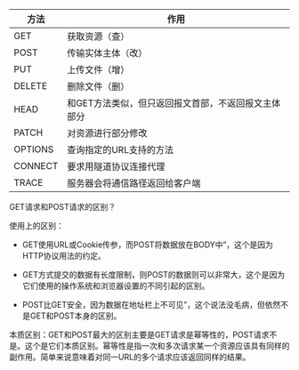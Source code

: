 | 方法    | 作用                                                |
| ------- | --------------------------------------------------- |
| GET     | 获取资源（查）                                      |
| POST    | 传输实体主体（改）                                  |
| PUT     | 上传文件（增）                                      |
| DELETE  | 删除文件（删）                                      |
| HEAD    | 和GET方法类似，但只返回报文首部，不返回报文主体部分 |
| PATCH   | 对资源进行部分修改                                  |
| OPTIONS | 查询指定的URL支持的方法                             |
| CONNECT | 要求用隧道协议连接代理                              |
| TRACE   | 服务器会将通信路径返回给客户端                      |

GET请求和POST请求的区别？

使用上的区别：

- GET使用URL或Cookie传参，而POST将数据放在BODY中”，这个是因为HTTP协议用法的约定。

- GET方式提交的数据有长度限制，则POST的数据则可以非常大，这个是因为它们使用的操作系统和浏览器设置的不同引起的区别。

- POST比GET安全，因为数据在地址栏上不可见”，这个说法没毛病，但依然不是GET和POST本身的区别。

本质区别：GET和POST最大的区别主要是GET请求是幂等性的，POST请求不是。这个是它们本质区别。幂等性是指一次和多次请求某一个资源应该具有同样的副作用。简单来说意味着对同一URL的多个请求应该返回同样的结果。

